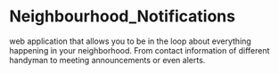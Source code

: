 # Neighbourhood_Notifications
web application that allows you to be in the loop about everything happening in your neighborhood. From contact information of different handyman to meeting announcements or even alerts.
